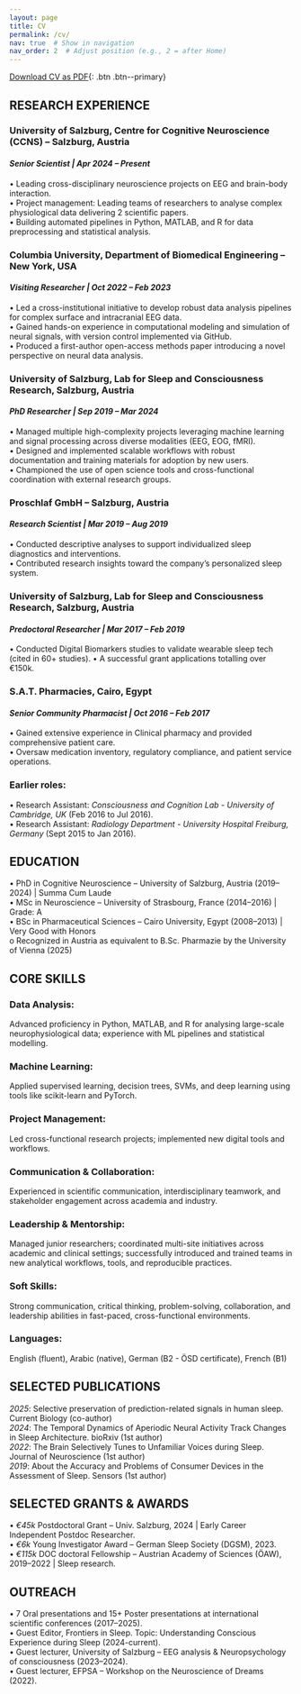 ```yaml
---
layout: page
title: CV
permalink: /cv/
nav: true  # Show in navigation
nav_order: 2  # Adjust position (e.g., 2 = after Home)
---
```


[Download CV as PDF](/assets/files/AMEEN_Resume_AUG25.pdf){: .btn .btn--primary}

## RESEARCH EXPERIENCE

### University of Salzburg, Centre for Cognitive Neuroscience (CCNS) – Salzburg, Austria
#### *Senior Scientist | Apr 2024 – Present*
•	Leading cross-disciplinary neuroscience projects on EEG and brain-body interaction.  
•	Project management: Leading teams of researchers to analyse complex physiological data delivering 2 scientific papers.  
•	Building automated pipelines in Python, MATLAB, and R for data preprocessing and statistical analysis.  

### Columbia University, Department of Biomedical Engineering – New York, USA
#### *Visiting Researcher | Oct 2022 – Feb 2023*
•	Led a cross-institutional initiative to develop robust data analysis pipelines for complex surface and intracranial EEG data.  
•	Gained hands-on experience in computational modeling and simulation of neural signals, with version control implemented via GitHub.  
•	Produced a first-author open-access methods paper introducing a novel perspective on neural data analysis.  

### University of Salzburg, Lab for Sleep and Consciousness Research, Salzburg, Austria
#### *PhD Researcher | Sep 2019 – Mar 2024*
•	Managed multiple high-complexity projects leveraging machine learning and signal processing across diverse modalities (EEG, EOG, fMRI).  
•	Designed and implemented scalable workflows with robust documentation and training materials for adoption by new users.  
•	Championed the use of open science tools and cross-functional coordination with external research groups.  

### Proschlaf GmbH – Salzburg, Austria
#### *Research Scientist | Mar 2019 – Aug 2019*
•	Conducted descriptive analyses to support individualized sleep diagnostics and interventions.  
•	Contributed research insights toward the company’s personalized sleep system.  

### University of Salzburg, Lab for Sleep and Consciousness Research, Salzburg, Austria
#### *Predoctoral Researcher | Mar 2017 – Feb 2019*
•	Conducted Digital Biomarkers studies to validate wearable sleep tech (cited in 60+ studies). 
•	A successful grant applications totalling over €150k.  

### S.A.T. Pharmacies, Cairo, Egypt
#### *Senior Community Pharmacist | Oct 2016 – Feb 2017*
•	Gained extensive experience in Clinical pharmacy and provided comprehensive patient care.  
•	Oversaw medication inventory, regulatory compliance, and patient service operations.  

### Earlier roles: 
•	Research Assistant: *Consciousness and Cognition Lab - University of Cambridge, UK* (Feb 2016 to Jul 2016).  
•	Research Assistant: *Radiology Department - University Hospital Freiburg, Germany* (Sept 2015 to Jan 2016).  

## EDUCATION
•	PhD in Cognitive Neuroscience – University of Salzburg, Austria (2019–2024) | Summa Cum Laude  
•	MSc in Neuroscience – University of Strasbourg, France (2014–2016) | Grade: A  
•	BSc in Pharmaceutical Sciences – Cairo University, Egypt (2008–2013) | Very Good with Honors  
o	Recognized in Austria as equivalent to B.Sc. Pharmazie by the University of Vienna (2025)  

## CORE SKILLS
### Data Analysis:
Advanced proficiency in Python, MATLAB, and R for analysing large-scale neurophysiological data; experience with ML pipelines and statistical modelling.  

### Machine Learning: 
Applied supervised learning, decision trees, SVMs, and deep learning using tools like scikit-learn and PyTorch.  

### Project Management: 
Led cross-functional research projects; implemented new digital tools and workflows.  

### Communication & Collaboration: 
Experienced in scientific communication, interdisciplinary teamwork, and stakeholder engagement across academia and industry.  

### Leadership & Mentorship: 
Managed junior researchers; coordinated multi-site initiatives across academic and clinical settings; successfully introduced and trained teams in new analytical workflows, tools, and reproducible practices.  

### Soft Skills: 
Strong communication, critical thinking, problem-solving, collaboration, and leadership abilities in fast-paced, cross-functional environments.  

### Languages: 
English (fluent), Arabic (native), German (B2 - ÖSD certificate), French (B1)  

## SELECTED PUBLICATIONS                   
*2025*: Selective preservation of prediction-related signals in human sleep. Current Biology (co-author)  
*2024*: The Temporal Dynamics of Aperiodic Neural Activity Track Changes in Sleep Architecture. bioRxiv (1st author)  
*2022*: The Brain Selectively Tunes to Unfamiliar Voices during Sleep. Journal of Neuroscience (1st author)  
*2019*: About the Accuracy and Problems of Consumer Devices in the Assessment of Sleep. Sensors (1st author)  

## SELECTED GRANTS & AWARDS
•	*€45k* Postdoctoral Grant – Univ. Salzburg, 2024 | Early Career Independent Postdoc Researcher.  
•	*€6k* Young Investigator Award – German Sleep Society (DGSM), 2023.  
•	*€115k* DOC doctoral Fellowship – Austrian Academy of Sciences (ÖAW), 2019–2022 | Sleep research.  

## OUTREACH
•	7 Oral presentations and 15+ Poster presentations at international scientific conferences (2017–2025).  
•	Guest Editor, Frontiers in Sleep. Topic: Understanding Conscious Experience during Sleep (2024-current).  
•	Guest lecturer, University of Salzburg – EEG analysis & Neuropsychology of consciousness (2023–2024).  
•	Guest lecturer, EFPSA – Workshop on the Neuroscience of Dreams (2022).  
